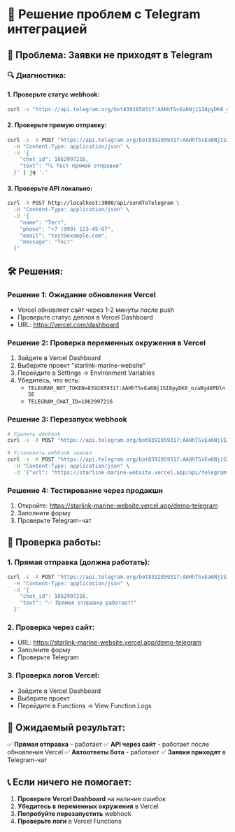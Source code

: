 # 🔧 Решение проблем с Telegram интеграцией

## 🚨 Проблема: Заявки не приходят в Telegram

### 🔍 Диагностика:

#### 1. **Проверьте статус webhook:**
```bash
curl -s "https://api.telegram.org/bot8392859317:AAHhTSvEa6Nj1SI8pyDK8_ozaRg48PDlnSE/getWebhookInfo" | jq '.'
```

#### 2. **Проверьте прямую отправку:**
```bash
curl -s -X POST "https://api.telegram.org/bot8392859317:AAHhTSvEa6Nj1SI8pyDK8_ozaRg48PDlnSE/sendMessage" \
  -H "Content-Type: application/json" \
  -d '{
    "chat_id": 1862997216,
    "text": "🔍 Тест прямой отправки"
  }' | jq '.'
```

#### 3. **Проверьте API локально:**
```bash
curl -X POST http://localhost:3000/api/sendToTelegram \
  -H "Content-Type: application/json" \
  -d '{
    "name": "Тест",
    "phone": "+7 (999) 123-45-67",
    "email": "test@example.com",
    "message": "Тест"
  }'
```

## 🛠️ Решения:

### **Решение 1: Ожидание обновления Vercel**
- Vercel обновляет сайт через 1-2 минуты после push
- Проверьте статус деплоя в Vercel Dashboard
- URL: https://vercel.com/dashboard

### **Решение 2: Проверка переменных окружения в Vercel**
1. Зайдите в Vercel Dashboard
2. Выберите проект "starlink-marine-website"
3. Перейдите в Settings → Environment Variables
4. Убедитесь, что есть:
   - `TELEGRAM_BOT_TOKEN=8392859317:AAHhTSvEa6Nj1SI8pyDK8_ozaRg48PDlnSE`
   - `TELEGRAM_CHAT_ID=1862997216`

### **Решение 3: Перезапуск webhook**
```bash
# Удалить webhook
curl -s -X POST "https://api.telegram.org/bot8392859317:AAHhTSvEa6Nj1SI8pyDK8_ozaRg48PDlnSE/deleteWebhook"

# Установить webhook заново
curl -s -X POST "https://api.telegram.org/bot8392859317:AAHhTSvEa6Nj1SI8pyDK8_ozaRg48PDlnSE/setWebhook" \
  -H "Content-Type: application/json" \
  -d '{"url": "https://starlink-marine-website.vercel.app/api/telegram-webhook"}'
```

### **Решение 4: Тестирование через продакшн**
1. Откройте: https://starlink-marine-website.vercel.app/demo-telegram
2. Заполните форму
3. Проверьте Telegram-чат

## 📱 Проверка работы:

### **1. Прямая отправка (должна работать):**
```bash
curl -s -X POST "https://api.telegram.org/bot8392859317:AAHhTSvEa6Nj1SI8pyDK8_ozaRg48PDlnSE/sendMessage" \
  -H "Content-Type: application/json" \
  -d '{
    "chat_id": 1862997216,
    "text": "✅ Прямая отправка работает!"
  }'
```

### **2. Проверка через сайт:**
- URL: https://starlink-marine-website.vercel.app/demo-telegram
- Заполните форму
- Проверьте Telegram

### **3. Проверка логов Vercel:**
- Зайдите в Vercel Dashboard
- Выберите проект
- Перейдите в Functions → View Function Logs

## 🎯 Ожидаемый результат:

✅ **Прямая отправка** - работает
✅ **API через сайт** - работает после обновления Vercel
✅ **Автоответы бота** - работают
✅ **Заявки приходят** в Telegram-чат

## 📞 Если ничего не помогает:

1. **Проверьте Vercel Dashboard** на наличие ошибок
2. **Убедитесь в переменных окружения** в Vercel
3. **Попробуйте перезапустить** webhook
4. **Проверьте логи** в Vercel Functions
